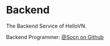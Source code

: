# Backend
The Backend Service of HelloVN.

Backend Programmer: [@Socn on Github](https://github.com/Socn)
